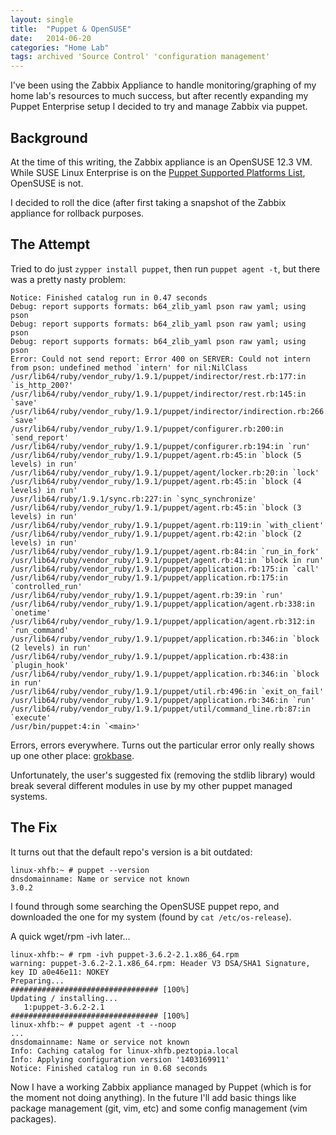 ```yaml
---
layout: single
title:  "Puppet & OpenSUSE"
date:   2014-06-20
categories: "Home Lab"
tags: archived 'Source Control' 'configuration management'
---
```

I've been using the Zabbix Appliance to handle monitoring/graphing of my home lab's resources to much success, but after recently expanding my Puppet Enterprise setup I decided to try and manage Zabbix via puppet.

## Background

At the time of this writing, the Zabbix appliance is an OpenSUSE 12.3 VM. While SUSE Linux Enterprise is on the [Puppet Supported Platforms List](http://docs.puppetlabs.com/guides/platforms.html#linux), OpenSUSE is not.

I decided to roll the dice (after first taking a snapshot of the Zabbix appliance for rollback purposes.

## The Attempt

Tried to do just `zypper install puppet`, then run `puppet agent -t`, but there was a pretty nasty problem:

```
Notice: Finished catalog run in 0.47 seconds
Debug: report supports formats: b64_zlib_yaml pson raw yaml; using pson
Debug: report supports formats: b64_zlib_yaml pson raw yaml; using pson
Debug: report supports formats: b64_zlib_yaml pson raw yaml; using pson
Error: Could not send report: Error 400 on SERVER: Could not intern from pson: undefined method `intern' for nil:NilClass
/usr/lib64/ruby/vendor_ruby/1.9.1/puppet/indirector/rest.rb:177:in `is_http_200?'
/usr/lib64/ruby/vendor_ruby/1.9.1/puppet/indirector/rest.rb:145:in `save'
/usr/lib64/ruby/vendor_ruby/1.9.1/puppet/indirector/indirection.rb:266:in `save'
/usr/lib64/ruby/vendor_ruby/1.9.1/puppet/configurer.rb:200:in `send_report'
/usr/lib64/ruby/vendor_ruby/1.9.1/puppet/configurer.rb:194:in `run'
/usr/lib64/ruby/vendor_ruby/1.9.1/puppet/agent.rb:45:in `block (5 levels) in run'
/usr/lib64/ruby/vendor_ruby/1.9.1/puppet/agent/locker.rb:20:in `lock'
/usr/lib64/ruby/vendor_ruby/1.9.1/puppet/agent.rb:45:in `block (4 levels) in run'
/usr/lib64/ruby/1.9.1/sync.rb:227:in `sync_synchronize'
/usr/lib64/ruby/vendor_ruby/1.9.1/puppet/agent.rb:45:in `block (3 levels) in run'
/usr/lib64/ruby/vendor_ruby/1.9.1/puppet/agent.rb:119:in `with_client'
/usr/lib64/ruby/vendor_ruby/1.9.1/puppet/agent.rb:42:in `block (2 levels) in run'
/usr/lib64/ruby/vendor_ruby/1.9.1/puppet/agent.rb:84:in `run_in_fork'
/usr/lib64/ruby/vendor_ruby/1.9.1/puppet/agent.rb:41:in `block in run'
/usr/lib64/ruby/vendor_ruby/1.9.1/puppet/application.rb:175:in `call'
/usr/lib64/ruby/vendor_ruby/1.9.1/puppet/application.rb:175:in `controlled_run'
/usr/lib64/ruby/vendor_ruby/1.9.1/puppet/agent.rb:39:in `run'
/usr/lib64/ruby/vendor_ruby/1.9.1/puppet/application/agent.rb:338:in `onetime'
/usr/lib64/ruby/vendor_ruby/1.9.1/puppet/application/agent.rb:312:in `run_command'
/usr/lib64/ruby/vendor_ruby/1.9.1/puppet/application.rb:346:in `block (2 levels) in run'
/usr/lib64/ruby/vendor_ruby/1.9.1/puppet/application.rb:438:in `plugin_hook'
/usr/lib64/ruby/vendor_ruby/1.9.1/puppet/application.rb:346:in `block in run'
/usr/lib64/ruby/vendor_ruby/1.9.1/puppet/util.rb:496:in `exit_on_fail'
/usr/lib64/ruby/vendor_ruby/1.9.1/puppet/application.rb:346:in `run'
/usr/lib64/ruby/vendor_ruby/1.9.1/puppet/util/command_line.rb:87:in `execute'
/usr/bin/puppet:4:in `<main>'
```

Errors, errors everywhere. Turns out the particular error only really shows up one other place: [grokbase](http://grokbase.com/t/gg/puppet-users/143nhbt2ad/error-could-not-send-report-error-400-on-server-could-not-intern-from-pson-undefined-method-%60intern-for-nil-nilclass).

Unfortunately, the user's suggested fix (removing the stdlib library) would break several different modules in use by my other puppet managed systems.

## The Fix

It turns out that the default repo's version is a bit outdated:

```
linux-xhfb:~ # puppet --version
dnsdomainname: Name or service not known
3.0.2
```

I found through some searching the OpenSUSE puppet repo, and downloaded the one for my system (found by `cat /etc/os-release`).

A quick wget/rpm -ivh later...

```
linux-xhfb:~ # rpm -ivh puppet-3.6.2-2.1.x86_64.rpm
warning: puppet-3.6.2-2.1.x86_64.rpm: Header V3 DSA/SHA1 Signature, key ID a0e46e11: NOKEY
Preparing...                          ################################# [100%]
Updating / installing...
   1:puppet-3.6.2-2.1                 ################################# [100%]
linux-xhfb:~ # puppet agent -t --noop
...
dnsdomainname: Name or service not known
Info: Caching catalog for linux-xhfb.peztopia.local
Info: Applying configuration version '1403169911'
Notice: Finished catalog run in 0.68 seconds
```

Now I have a working Zabbix appliance managed by Puppet (which is for the moment not doing anything). In the future I'll add basic things like package management (git, vim, etc) and some config management (vim packages).